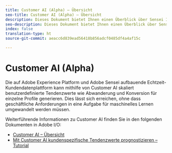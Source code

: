```yaml
---
title: Customer AI (Alpha) – Übersicht
seo-title: Customer AI (Alpha) – Übersicht
description: Dieses Dokument bietet Ihnen einen Überblick über Sensei Insights - Customer AI (Alpha).
seo-description: Dieses Dokument bietet Ihnen einen Überblick über Sensei Insights - Customer AI (Alpha).
index: false
translation-type: ht
source-git-commit: aeacc6d839ead56418b856adcf0485df4a4af15c

---
```



# Customer AI (Alpha)

Die auf Adobe Experience Platform und Adobe Sensei aufbauende Echtzeit-Kundendatenplattform kann mithilfe von Customer AI skaliert benutzerdefinierte Tendenzwerte wie Abwanderung und Konversion für einzelne Profile generieren. Dies lässt sich erreichen, ohne dass geschäftliche Anforderungen in eine Aufgabe für maschinelles Lernen umgewandelt werden müssen.

Weiterführende Informationen zu Customer AI finden Sie in den folgenden Dokumenten in Adobe I/O:

- [Customer AI – Übersicht](https://www.adobe.io/apis/experienceplatform/home/services/allservices.html#!api-specification/markdown/narrative/technical_overview/sensei-insights/customer-ai.md)
- [Mit Customer AI kundenspezifische Tendenzwerte prognostizieren – Tutorial](https://www.adobe.io/apis/experienceplatform/home/tutorials/alltutorials.html#!api-specification/markdown/narrative/tutorials/sensei-insights/customer-ai-tutorial.md)